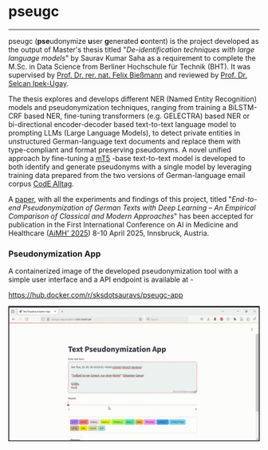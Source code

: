 # pseugc

---

pseugc (**pse**udonymize **u**ser **g**enerated **c**ontent) is the project 
developed as the output of Master's thesis titled "_De-identification 
techniques with large language models_" by Saurav Kumar Saha as a requirement 
to complete the M.Sc. in Data Science from Berliner Hochschule für Technik 
(BHT). It was supervised by [Prof. Dr. rer. nat. Felix Bießmann](
https://prof.bht-berlin.de/biessmann/kontakt) and reviewed by 
[Prof. Dr. Selcan Ipek-Ugay](https://prof.bht-berlin.de/ipek-ugay/kontakt).


The thesis explores and develops different NER (Named Entity Recognition) 
models and pseudonymization techniques, ranging from training a BiLSTM-CRF 
based NER, fine-tuning transformers (e.g. GELECTRA) based NER or 
bi-directional encoder-decoder based text-to-text language model to prompting 
LLMs (Large Language Models), to detect private entities in 
unstructured German-language text documents and replace them with 
type-compliant and format preserving pseudonyms. A novel unified approach 
by fine-tuning a [mT5](https://aclanthology.org/2021.naacl-main.41.pdf)
-base text-to-text model is developed to both identify and generate 
pseudonyms with a single model by leveraging training data prepared from 
the two versions of German-language email corpus [CodE Alltag](
https://github.com/codealltag).


A [paper](039_Paper_AiMH_2025.pdf), with all the experiments and findings of 
this project, titled "_End-to-end Pseudonymization of German Texts with Deep 
Learning – An Empirical Comparison of Classical and Modern Approaches_" has 
been accepted for publication in the First International Conference on AI in 
Medicine and Healthcare ([AiMH' 2025](https://aimh-conference.com/)) 
8-10 April 2025, Innsbruck, Austria.


### Pseudonymization App
A containerized image of the developed pseudonymization tool with a 
simple user interface and a API endpoint is available at -

https://hub.docker.com/r/sksdotsauravs/pseugc-app

[<img src="pseugc-app-demo.gif" />](pseugc-app-demo.gif)


